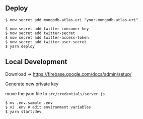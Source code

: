 ## Deploy

```
$ now secret add mongodb-atlas-uri "your-mongodb-atlas-uri"

$ now secret add twitter-consumer-key
$ now secret add twitter-secret
$ now secret add twitter-access-token
$ now secret add twitter-user-secret
$ yarn deploy
```

## Local Development

Download
-> https://firebase.google.com/docs/admin/setup/

Generate new private key

move the json file to `src/credentials/server.js`

```
$ mv .env.sample .env
$ vi .env # edit environment variables
$ yarn start:dev
```
